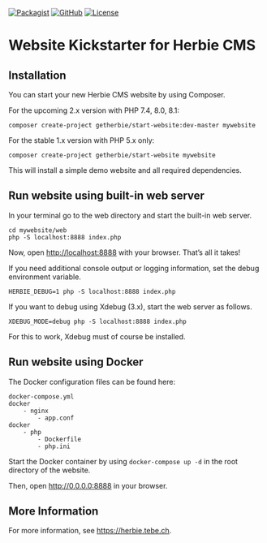 [![Packagist](https://img.shields.io/packagist/dt/getherbie/start-website.svg)](https://packagist.org/packages/getherbie/start-website)
[![GitHub](https://img.shields.io/github/release/getherbie/start-website/all.svg)](https://github.com/getherbie/start-website/releases)
[![License](https://img.shields.io/badge/License-BSD%203--Clause-blue.svg)](https://github.com/getherbie/start-website/blob/master/LICENCE.md)

# Website Kickstarter for Herbie CMS

## Installation 

You can start your new Herbie CMS website by using Composer.

For the upcoming 2.x version with PHP 7.4, 8.0, 8.1:

    composer create-project getherbie/start-website:dev-master mywebsite

For the stable 1.x version with PHP 5.x only:

    composer create-project getherbie/start-website mywebsite 

This will install a simple demo website and all required dependencies.

## Run website using built-in web server

In your terminal go to the web directory and start the built-in web server.

    cd mywebsite/web
    php -S localhost:8888 index.php

Now, open <http://localhost:8888> with your browser.
That’s all it takes!

If you need additional console output or logging information, set the debug environment variable.

    HERBIE_DEBUG=1 php -S localhost:8888 index.php

If you want to debug using Xdebug (3.x), start the web server as follows.

    XDEBUG_MODE=debug php -S localhost:8888 index.php

For this to work, Xdebug must of course be installed.

## Run website using Docker

The Docker configuration files can be found here:

```
docker-compose.yml
docker
    - nginx
        - app.conf
docker
    - php
        - Dockerfile
        - php.ini
```

Start the Docker container by using `docker-compose up -d` in the root directory of the website.

Then, open <http://0.0.0.0:8888> in your browser.

## More Information

For more information, see <https://herbie.tebe.ch>.
